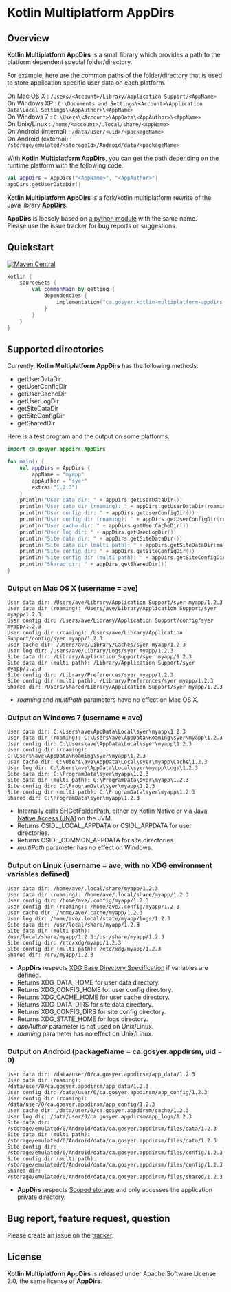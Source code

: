 Kotlin Multiplatform AppDirs
=======

## Overview

__Kotlin Multiplatform AppDirs__ is a small library which provides a path to the platform dependent special folder/directory.

For example, here are the common paths of the folder/directory that is used to store application specific user data on each platform.

On Mac OS X : ```/Users/<Account>/Library/Application Support/<AppName>```  
On Windows XP : ```C:\Documents and Settings\<Account>\Application Data\Local Settings\<AppAuthor>\<AppName>```  
On Windows 7 : ```C:\Users\<Account>\AppData\<AppAuthor>\<AppName>```  
On Unix/Linux : ```/home/<account>/.local/share/<AppName>```  
On Android (internal) : ```/data/user/<uid>/<packageName>```  
On Android (external) : ```/storage/emulated/<storageId>/Android/data/<packageName>```  

With __Kotlin Multiplatform AppDirs__, you can get the path depending on the runtime platform with the following code.

```kotlin
val appDirs = AppDirs("<AppName>", "<AppAuthor>")
appDirs.getUserDataDir()
```
__Kotlin Multiplatform AppDirs__ is a fork/kotlin multiplatform rewrite of the Java library [__AppDirs__](https://github.com/harawata/appdirs).

__AppDirs__ is loosely based on [a python module](https://github.com/ActiveState/appdirs) with the same name.  
Please use the issue tracker for bug reports or suggestions.

## Quickstart
[![Maven Central](https://maven-badges.herokuapp.com/maven-central/ca.gosyer/kotlin-multiplatform-appdirs/badge.svg)](https://maven-badges.herokuapp.com/maven-central/ca.gosyer/kotlin-multiplatform-appdirs)
```kotlin
kotlin {
    sourceSets {
        val commonMain by getting {
            dependencies {
                implementation("ca.gosyer:kotlin-multiplatform-appdirs:2.0.0")
            }
        }
    }
}
```

## Supported directories

Currently, __Kotlin Multiplatform AppDirs__ has the following methods.

- getUserDataDir
- getUserConfigDir
- getUserCacheDir
- getUserLogDir
- getSiteDataDir
- getSiteConfigDir
- getSharedDir

Here is a test program and the output on some platforms.

```kotlin
import ca.gosyer.appdirs.AppDirs

fun main() {
    val appDirs = AppDirs {
        appName = "myapp"
        appAuthor = "syer"
        extras("1.2.3")
    }
    println("User data dir: " + appDirs.getUserDataDir())
    println("User data dir (roaming): " + appDirs.getUserDataDir(roaming = true))
    println("User config dir: " + appDirs.getUserConfigDir())
    println("User config dir (roaming): " + appDirs.getUserConfigDir(roaming = true))
    println("User cache dir: " + appDirs.getUserCacheDir())
    println("User log dir: " + appDirs.getUserLogDir())
    println("Site data dir: " + appDirs.getSiteDataDir())
    println("Site data dir (multi path): " + appDirs.getSiteDataDir(multiPath = true))
    println("Site config dir: " + appDirs.getSiteConfigDir())
    println("Site config dir (multi path): " + appDirs.getSiteConfigDir(multiPath = true))
    println("Shared dir: " + appDirs.getSharedDir())
}
```

### Output on Mac OS X (username = ave)

```
User data dir: /Users/ave/Library/Application Support/syer myapp/1.2.3
User data dir (roaming): /Users/ave/Library/Application Support/syer myapp/1.2.3
User config dir: /Users/ave/Library/Application Support/config/syer myapp/1.2.3
User config dir (roaming): /Users/ave/Library/Application Support/config/syer myapp/1.2.3
User cache dir: /Users/ave/Library/Caches/syer myapp/1.2.3
User log dir: /Users/ave/Library/Logs/syer myapp/1.2.3
Site data dir: /Library/Application Support/syer myapp/1.2.3
Site data dir (multi path): /Library/Application Support/syer myapp/1.2.3
Site config dir: /Library/Preferences/syer myapp/1.2.3
Site config dir (multi path): /Library/Preferences/syer myapp/1.2.3
Shared dir: /Users/Shared/Library/Application Support/syer myapp/1.2.3
```
- _roaming_ and _multiPath_ parameters have no effect on Mac OS X.

### Output on Windows 7 (username = ave)
```
User data dir: C:\Users\ave\AppData\Local\syer\myapp\1.2.3
User data dir (roaming): C:\Users\ave\AppData\Roaming\syer\myapp\1.2.3
User config dir: C:\Users\ave\AppData\Local\syer\myapp\1.2.3
User config dir (roaming): C:\Users\ave\AppData\Roaming\syer\myapp\1.2.3
User cache dir: C:\Users\ave\AppData\Local\syer\myapp\Cache\1.2.3
User log dir: C:\Users\ave\AppData\Local\syer\myapp\Logs\1.2.3
Site data dir: C:\ProgramData\syer\myapp\1.2.3
Site data dir (multi path): C:\ProgramData\syer\myapp\1.2.3
Site config dir: C:\ProgramData\syer\myapp\1.2.3
Site config dir (multi path): C:\ProgramData\syer\myapp\1.2.3
Shared dir: C:\ProgramData\syer\myapp\1.2.3
```
- Internally calls [SHGetFolderPath](http://msdn.microsoft.com/en-us/library/bb762181%28VS.85%29.aspx), either by Kotlin Native or via [Java Native Access (JNA)](https://github.com/twall/jna) on the JVM.
- Returns CSIDL_LOCAL_APPDATA or CSIDL_APPDATA for user directories.
- Returns CSIDL_COMMON_APPDATA for site directories.
- _multiPath_ parameter has no effect on Windows.

### Output on Linux (username = ave, with no XDG environment variables defined)
```
User data dir: /home/ave/.local/share/myapp/1.2.3
User data dir (roaming): /home/ave/.local/share/myapp/1.2.3
User config dir: /home/ave/.config/myapp/1.2.3
User config dir (roaming): /home/ave/.config/myapp/1.2.3
User cache dir: /home/ave/.cache/myapp/1.2.3
User log dir: /home/ave/.local/state/myapp/logs/1.2.3
Site data dir: /usr/local/share/myapp/1.2.3
Site data dir (multi path): /usr/local/share/myapp/1.2.3:/usr/share/myapp/1.2.3
Site config dir: /etc/xdg/myapp/1.2.3
Site config dir (multi path): /etc/xdg/myapp/1.2.3
Shared dir: /srv/myapp/1.2.3
```

- __AppDirs__ respects [XDG Base Directory Specification](http://standards.freedesktop.org/basedir-spec/basedir-spec-latest.html) if variables are defined.
- Returns XDG_DATA_HOME for user data directory.
- Returns XDG_CONFIG_HOME for user config directory.
- Returns XDG_CACHE_HOME for user cache directory.
- Returns XDG_DATA_DIRS for site data directory.
- Returns XDG_CONFIG_DIRS for site config directory.
- Returns XDG_STATE_HOME for logs directory.
- _appAuthor_ parameter is not used on Unix/Linux.
- _roaming_ parameter has no effect on Unix/Linux.

### Output on Android (packageName = ca.gosyer.appdirsm, uid = 0)
```
User data dir: /data/user/0/ca.gosyer.appdirsm/app_data/1.2.3
User data dir (roaming): /data/user/0/ca.gosyer.appdirsm/app_data/1.2.3
User config dir: /data/user/0/ca.gosyer.appdirsm/app_config/1.2.3
User config dir (roaming): /data/user/0/ca.gosyer.appdirsm/app_config/1.2.3
User cache dir: /data/user/0/ca.gosyer.appdirsm/cache/1.2.3
User log dir: /data/user/0/ca.gosyer.appdirsm/app_logs/1.2.3
Site data dir: /storage/emulated/0/Android/data/ca.gosyer.appdirsm/files/data/1.2.3
Site data dir (multi path): /storage/emulated/0/Android/data/ca.gosyer.appdirsm/files/data/1.2.3
Site config dir: /storage/emulated/0/Android/data/ca.gosyer.appdirsm/files/config/1.2.3
Site config dir (multi path): /storage/emulated/0/Android/data/ca.gosyer.appdirsm/files/config/1.2.3
Shared dir: /storage/emulated/0/Android/data/ca.gosyer.appdirsm/files/shared/1.2.3
```

- __AppDirs__ respects [Scoped storage](https://source.android.com/docs/core/storage/scoped) and only accesses the application private directory.

## Bug report, feature request, question

Please create an issue on the [tracker](https://github.com/Syer10/Kotlin-Multiplatform-AppDirs/issues).

## License

__Kotlin Multiplatform AppDirs__ is released under Apache Software License 2.0, the same license of __AppDirs__.
